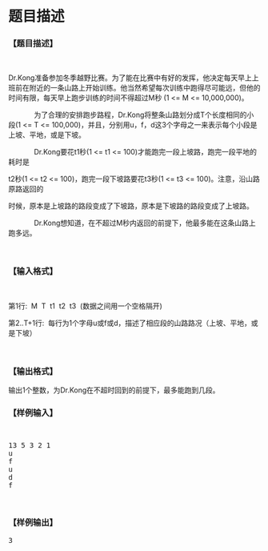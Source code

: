 # 题目描述


<h3>
【题目描述】
</h3>
<p>
<br/>
</p>
<p>
Dr.Kong准备参加冬季越野比赛。为了能在比赛中有好的发挥，他决定每天早上上班前在附近的一条山路上开始训练。他当然希望每次训练中跑得尽可能远，但他的时间有限，每天早上跑步训练的时间不得超过M秒 (1 &lt;= M &lt;= 10,000,000)。
</p>
<p>
             为了合理的安排跑步路程，Dr.Kong将整条山路划分成T个长度相同的小段(1 &lt;= T &lt;= 100,000)，并且，分别用u，f，d这3个字母之一来表示每个小段是上坡、平地，或是下坡。
</p>
<p>
             Dr.Kong要花t1秒(1 &lt;= t1 &lt;= 100)才能跑完一段上坡路，跑完一段平地的耗时是
</p>
<p>
t2秒(1 &lt;= t2 &lt;= 100)，跑完一段下坡路要花t3秒(1 &lt;= t3 &lt;= 100)。注意，沿山路原路返回的
</p>
<p>
时候，原本是上坡路的路段变成了下坡路，原本是下坡路的路段变成了上坡路。
</p>
<p>
             Dr.Kong想知道，在不超过M秒内返回的前提下，他最多能在这条山路上跑多远。
</p>
<p>
<br/>
</p>
<h3>
【输入格式】
</h3>
<p>
<br/>
</p>
<p>
第1行:  M  T  t1  t2  t3  (数据之间用一个空格隔开)
</p>
<p>
第2..T+1行:  每行为1个字母u或f或d，描述了相应段的山路路况（上坡、平地，或是下坡）
</p>
<p>
<br/>
</p>
<h3>
【输出格式】
</h3>
<p>
输出1个整数，为Dr.Kong在不超时回到的前提下，最多能跑到几段。
</p>
<h3>
【样例输入】
</h3>
<pre><p>
13 5 3 2 1
u
f
u
d
f
</p>
</pre>
<h3>
【样例输出】
</h3>
<pre>3</pre>
